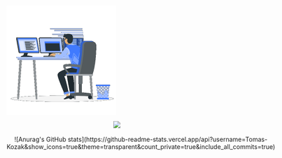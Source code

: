<div align="center" style="display: flex; justify-content: space-between; align: center;">
<picture> <img align="center" src="https://github.com/0xAbdulKhalid/0xAbdulKhalid/raw/main/assets/mdImages/Right_Side.gif" width = 250px></picture>
</div>
 
<p align="center">
<a href="https://github.com/DenverCoder1/readme-typing-svg"><img src="https://readme-typing-svg.herokuapp.com?font=Time+New+Roman&color=cyan&size=25&center=true&vCenter=true&width=600&height=100&lines=Mathematical+Statistics;ML/DL+Engineering;Data+Science;Advanced+Analytics"></a>
</p>

<div align="center" style="display: flex; justify-content: space-between; align: center;"> 
![Anurag's GitHub stats](https://github-readme-stats.vercel.app/api?username=Tomas-Kozak&show_icons=true&theme=transparent&count_private=true&include_all_commits=true)  
</div>
